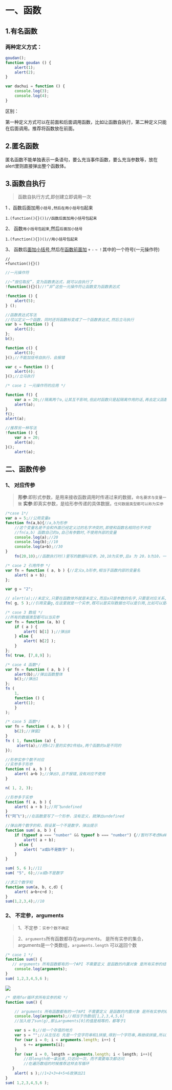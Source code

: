 # 一、函数

## 1.有名函数

### 两种定义方式：

```javascript
goudan();
function goudan () {
    alert(1);
    alert(2);
}

var dachui = function () {
    console.log(3);
    console.log(4);
}
```

区别：

第一种定义方式可以在前面和后面调用函数，比如让函数自执行，第二种定义只能在后面调用。推荐将函数放在前面。

## 2.匿名函数

匿名函数不能单独表示一条语句，要么充当事件函数，要么充当参数等，放在alert里则直接弹出整个函数体。

## 3.函数自执行

> 函数自执行方式,即创建立即调用一次

1 、函数后面加用`小括号,然后在用小括号包`起来

```
1.(function(){}())//函数后面加用小括号包起来
```

2、 函数`用小括号包起来`,然后`后面加小括号`

```
1.(function(){})()//用小括号包起来
```

3、 函数后[面加小括号](http://www),然后在[函数前面加](http://www) `+` `-` `~` `！`其中的一个符号(一元操作符)

```
//
+function(){}()
```



```javascript
//一元操作符

//~“按位取反”，变为函数表达式，就可以自执行了
!function(){}()//!“非”这些一元操作符让函数变为函数表达式

!function () {
    alert(5);
} ();
```



```javascript
//函数表达式写法
//可以定义一个函数，同时还将函数标变成了一个函数表达式,然后立马执行
var b = function () {
    alert(2);
};
b();

function c() {
    alert(3);
}();//不能加括号自执行，会报错

var c = function () {
    alert(4);
}();//立马执行
```



```javascript
/* case 1 一元操作符的应用 */

function f() {
    var a = 20;//隔离两个a,让其互不影响,但此时函数只是起隔离作用的话,再去定义函数名就显得比较多余
    alert(a);
}
f();
alert(a);

//推荐另一种写法
!function () {
    var a = 20;
    alert(a);
}();
    alert(a);
```



## 二、函数传参

### 1、 对应传参

> **形参**:即形式参数，是用来接收函数调用时传递过来的数据，`命名要求与变量一致` 
> **实参**:即真实参数，是给形参传递的具体数据，`任何数据类型都可以称为实参`

```javascript
/*case 1*/
var a = 5;//公用变量a
function fn(a,b){//a,b为形参
    //这个变量名是不会和外面已经定义过的名字冲突的,即使和函数名相同也不冲突
    //fn(a,b) 函数自己的a,自己有参数时,不使用外部的变量
    console.log(a);//20
    console.log(b);//10
    console.log(a+b);//30
}
	fn(20,10);//函数执行时()里写的数据叫实参。20,10为实参,且a 为 20，b为10，一一对应
```

```javascript
/* case 2 引用传参 */
var fn = function ( a, b ) {//定义a,b形参,相当于函数内部的变量名
    alert( a + b);
};

var g = "2";

// alert(a);//未定义,只要在函数体外就是未定义,而且a只是参数的名字,只要是对应关系,都可以叫a
fn( g, 5 );//引用变量g,在这里就是一个实参,既可以是实际数据也可以是引用,比如可以是css属性
```

```javascript
/* case 3 数组 */
//所有的数据类型都可以当实参
var fn = function (a, b) {
    if ( a ) {
        alert( b[1] );//弹出8
    } else {
        alert( b[2] );
    }
};
fn( true, [7,8,9] );

/* case 4 函数*/
var fn = function ( a, b ) {
	alert(b);//弹出函数整体
	b();//弹出1
};
fn (
	1,
	function () {
	alert(1);
	}
);

/* case 5 函数*/
var fn = function ( a, b ) {
    b(2);//弹窗2
}
fn ( 1, function (a) {
     alert(a);//把b(2)里的实参2传给a,两个函数的a是不同的
});
```

```javascript
//形参实参个数不对应
//实参多于形参
function n( a, b ) {
    alert( a+b );//弹出3,且不报错,没有对应不使用
}

n( 1, 2, 3);

//形参多于实参
function f( a, b ) {
	alert( a + b );//阿飞undefined
}
f("阿飞");//在函数里写了一个形参，没有定义，就弹出undefined

//弹出两个数字的和，假设某一个不是数字，弹出提示
function sum( a, b ) {
    if (typeof a === "number" && typeof b === "number") {//暂时不考虑NaN
        alert( a + b);
    } else {
        alert( "a或b不是数字" );
    }
}

sum( 5, 6 );//11
sum( "5", 6);//a或b不是数字

//求三个数字和
function sum(a, b, c,d) {
	alert( a+b+c+d );
}
sum(1,2,3,4);//10
```



### 2、 不定参，arguments

> 1、不定参：`实参个数不确定`

> 2、`arguments`所有函数都存在arguments， 是所有实参的集合，arguments是一个类数组，`arguments.length` 可以返回个数

```javascript
/* case 1 */
function sum() {
   // arguments 所有函数都有的一个API 不需要定义 是函数的内置对象 是所有实参的结合 是一个类数组(有下标取值,有length)
    console.log(arguments);
}
sum( 1,2,3,4,5,6 );
```

![](pic\6.png)

```javascript
/* 使用for循环求所有实参的和 */
function sum() {

    // arguments 所有函数都有的一个API 不需要定义 是函数的内置对象 是所有实参的结合 是一个类数组(有下标取值,有length)
    console.log(arguments);//相当于伪数组[1,2,3,4,5,6]
    //加入给了sun(g),那么arguments[0]的值是相等的，都等于1

    var s = 0;//给一个存值的地方
    var s = "";//从左往右 先是一个空字符串和1拼接,得到一个字符串,再继续拼接,所以弹出123456
    for (var i = 0; i < arguments.length; i++) {
        s += arguments[i];
    }
    for (var i = 0, length = arguments.length; i < length; i++){
        //将length统一拿出来,只访问一次，而不需要每次都访问
        //在遍历数组的时候推荐这样去写循环
   } 
    alert( s );//1+2+3+4+5+6故弹出21
}
sum( 1,2,3,4,5,6 );
```
